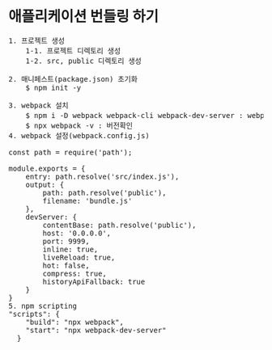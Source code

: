 # 애플리케이션 번들링 하기

<pre>
1. 프로젝트 생성
    1-1. 프로젝트 디렉토리 생성
    1-2. src, public 디렉토리 생성

2. 매니페스트(package.json) 초기화
    $ npm init -y

3. webpack 설치
    $ npm i -D webpack webpack-cli webpack-dev-server : webpack 다운
    $ npx webpack -v : 버전확인
4. webpack 설정(webpack.config.js)

const path = require('path');

module.exports = {
    entry: path.resolve('src/index.js'),
    output: {
        path: path.resolve('public'),
        filename: 'bundle.js'
    },
    devServer: {
        contentBase: path.resolve('public'),
        host: '0.0.0.0',
        port: 9999,
        inline: true,
        liveReload: true,
        hot: false,
        compress: true,
        historyApiFallback: true
    }   
}
5. npm scripting
"scripts": {
    "build": "npx webpack",
    "start": "npx webpack-dev-server"
  }
</pre>